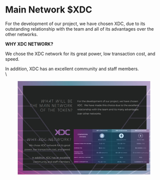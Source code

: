 # Main Network $XDC

For the development of our project, we have chosen XDC, due to its outstanding relationship with the team and all of its advantages over the other networks.

**WHY XDC NETWORK?**

We chose the XDC network for its great power, low transaction cost, and speed.

In addition, XDC has an excellent community and staff members.\
\


<figure><img src="../.gitbook/assets/image (3).png" alt=""><figcaption></figcaption></figure>

